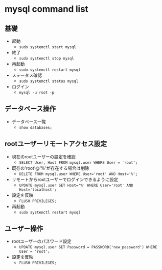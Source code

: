 # mysql command list

## 基礎
- 起動
  - `sudo systemctl start mysql`
- 終了
  - `sudo systemctl stop mysql`
- 再起動
  - `sudo systemctl restart mysql`
- ステータス確認
  - `sudo systemctl status mysql`
- ログイン
  - `mysql -u root -p`

## データベース操作
- データベース一覧
  - `show databases;`

## rootユーザーリモートアクセス設定
- 現在のrootユーザーの設定を確認
  - `SELECT User, Host FROM mysql.user WHERE User = 'root';`
- 既存の'root'@'%'が存在する場合は削除
  - `DELETE FROM mysql.user WHERE User='root' AND Host='%';`
- リモートからrootユーザーでログインできるように設定
  - `UPDATE mysql.user SET Host='%' WHERE User='root' AND Host='localhost';`
- 設定を反映
  - `FLUSH PRIVILEGES;`
- 再起動
  - `sudo systemctl restart mysql`

## ユーザー操作
- rootユーザーのパスワード設定
  - `UPDATE mysql.user SET Password = PASSWORD('new_password') WHERE User = 'root';`
- 設定を反映
  - `FLUSH PRIVILEGES;`